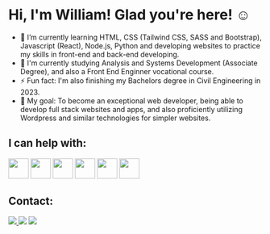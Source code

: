 # Hi, I'm William! Glad you're here! ☺️

- 🌱 I’m currently learning HTML, CSS (Tailwind CSS, SASS and Bootstrap), Javascript (React), Node.js, Python and developing websites to practice my skills in front-end and back-end developing.
- 📝 I'm currently studying Analysis and Systems Development (Associate Degree), and also a Front End Enginner vocational course.
- ⚡ Fun fact: I'm also finishing my Bachelors degree in Civil Engineering in 2023.
- 🎯 My goal: To become an exceptional web developer, being able to develop full stack websites and apps, and also proficiently utilizing Wordpress and similar technologies for simpler websites.

## I can help with:
<img src="https://cdn.jsdelivr.net/gh/devicons/devicon/icons/html5/html5-original-wordmark.svg"  width="40" height="40" /> <img src="https://cdn.jsdelivr.net/gh/devicons/devicon/icons/css3/css3-original-wordmark.svg"   width="40" height="40" /> <img src="https://cdn.jsdelivr.net/gh/devicons/devicon/icons/javascript/javascript-original.svg"  width="40" height="40" /> <img src="https://cdn.jsdelivr.net/gh/devicons/devicon/icons/bootstrap/bootstrap-plain-wordmark.svg" width="40" height="40" />         <img src="https://cdn.jsdelivr.net/gh/devicons/devicon/icons/sass/sass-original.svg"  width="40" height="40" /> <img src="https://cdn.jsdelivr.net/gh/devicons/devicon/icons/wordpress/wordpress-plain-wordmark.svg" width="40" height="40" />
                   

## Contact:
<a href="https://instagram.com/will_comnisky" target= '_blank'> <img src="https://img.shields.io/badge/-Instagram-%23E4405F?style=for-the-badge&logo=instagram&logoColor=white" target='_blank' > </a>
<a href = "mailto:william.gispiela@gmail.com"><img src="https://img.shields.io/badge/Gmail-D14836?style=for-the-badge&logo=gmail&logoColor=white" target="_blank"></a>
<a href="https://www.linkedin.com/in/william-g-comnisky/" target="_blank"><img src="https://img.shields.io/badge/-LinkedIn-%230077B5?style=for-the-badge&logo=linkedin&logoColor=white" target="_blank"></a>   


